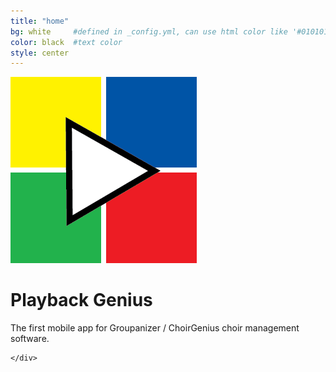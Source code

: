 ```yaml
---
title: "home"
bg: white     #defined in _config.yml, can use html color like '#010101'
color: black  #text color
style: center
---
```


<!-- # Playback Genius -->

<div id="parent">
  <div class="iphone small column">
  </div>
  <div class="small column">
    <div class="center about">
      <img src="img/icon.png"/>
    <!-- </div>
    <div style="width:200px; text-align: center; padding:10px;"> -->
    <h1>Playback Genius</h1>
    The first mobile app for Groupanizer / ChoirGenius choir management software.

    </div>
  </div>
  <div class="android small column">
  </div>
</div>
<!-- {::options parse_block_html="true" /} -->

<!-- ![iPhone](img/iphone.png "iPhone"){: .left} -->


<!-- ![Playback Genius logo](img/icon.png "Playback Genius") -->

<!-- ![Android](img/android.png "Android"){: .callout} -->


<!-- The first mobile app for Groupanizer / ChoirGenius choir management software. -->
